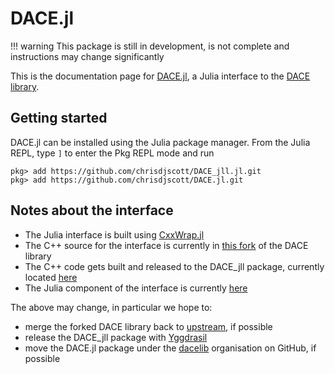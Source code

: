 # DACE.jl

!!! warning
    This package is still in development, is not complete and instructions may change significantly

This is the documentation page for [DACE.jl](https://github.com/chrisdjscott/DACE.jl),
a Julia interface to the [DACE library](https://github.com/dacelib/dace).

## Getting started

DACE.jl can be installed using the Julia package manager. From the Julia REPL,
type `]` to enter the Pkg REPL mode and run

```
pkg> add https://github.com/chrisdjscott/DACE_jll.jl.git
pkg> add https://github.com/chrisdjscott/DACE.jl.git
```

## Notes about the interface

- The Julia interface is built using [CxxWrap.jl](https://github.com/JuliaInterop/CxxWrap.jl)
- The C++ source for the interface is currently in [this fork](https://github.com/chrisdjscott/dace/tree/julia-interface/interfaces/julia)
  of the DACE library
- The C++ code gets built and released to the DACE\_jll package, currently located
  [here](https://github.com/chrisdjscott/DACE_jll.jl)
- The Julia component of the interface is currently [here](https://github.com/chrisdjscott/DACE.jl)

The above may change, in particular we hope to:

- merge the forked DACE library back to [upstream](https://github.com/dacelib/dace), if possible
- release the DACE\_jll package with [Yggdrasil](https://github.com/JuliaPackaging/Yggdrasil)
- move the DACE.jl package under the [dacelib](https://github.com/dacelib) organisation on GitHub, if possible
